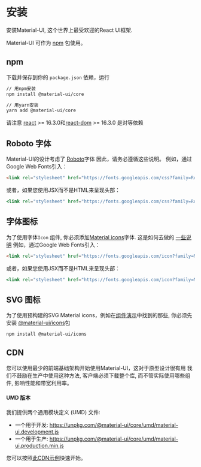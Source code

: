 # 安装

<p class="description">安装Material-UI, 这个世界上最受欢迎的React UI框架.</p>

Material-UI 可作为 [npm](https://www.npmjs.com/package/@material-ui/core) 包使用。

## npm

下载并保存到你的 `package.json` 依赖，运行

```sh
// 用npm安装
npm install @material-ui/core

// 用yarn安装
yarn add @material-ui/core
```

请注意 [react](https://www.npmjs.com/package/react) >= 16.3.0和[react-dom](https://www.npmjs.com/package/react-dom) >= 16.3.0 是对等依赖

## Roboto 字体

Material-UI的设计考虑了 [Roboto](https://fonts.google.com/specimen/Roboto)字体 因此，请务必遵循这些说明。 例如，通过Google Web Fonts引入：

```html
<link rel="stylesheet" href="https://fonts.googleapis.com/css?family=Roboto:300,400,500">
```

或者，如果您使用JSX而不是HTML来呈现头部：

```jsx
<link rel="stylesheet" href="https://fonts.googleapis.com/css?family=Roboto:300,400,500" />
```

## 字体图标

为了使用字体`Icon` 组件, 你必须添加[Material icons](https://material.io/tools/icons/)字体. 这是如何去做的 [一些说明](/style/icons/#font-icons) 例如，通过Google Web Fonts引入：

```html
<link rel="stylesheet" href="https://fonts.googleapis.com/icon?family=Material+Icons">
```

或者，如果您使用JSX而不是HTML来呈现头部：

```jsx
<link rel="stylesheet" href="https://fonts.googleapis.com/icon?family=Material+Icons" />
```

## SVG 图标

为了使用预构建的SVG Material icons，例如在[组件演示](/demos/app-bar/)中找到的那些, 你必须先安装 [@material-ui/icons](https://www.npmjs.com/package/@material-ui/icons)包

```sh
npm install @material-ui/icons
```

## CDN

您可以使用最少的前端基础架构开始使用Material-UI，这对于原型设计很有用 我们不鼓励在生产中使用这种方法, 客户端必须下载整个库, 而不管实际使用哪些组件, 影响性能和带宽利用率。

#### UMD 版本

我们提供两个通用模块定义 (UMD) 文件:

- 一个用于开发: https://unpkg.com/@material-ui/core/umd/material-ui.development.js
- 一个用于生产: https://unpkg.com/@material-ui/core/umd/material-ui.production.min.js

您可以按照[此CDN示例](https://github.com/mui-org/material-ui/tree/master/examples/cdn)快速开始。